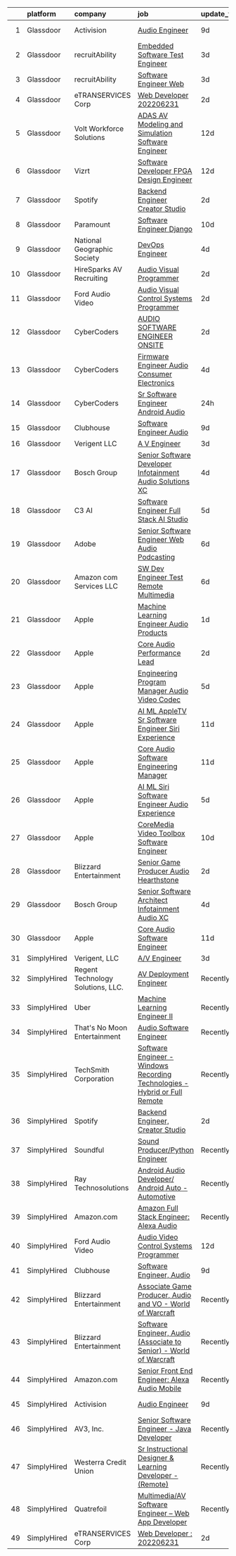

|    | platform    | company                           | job                                                                                                                                                                                                                                                                                                                                                                                                                                                                                                                                                                                                                                                                                                                                                                                                                                                                                                                                                                                                                                                                                                                                                                                                                                                                                                                                                                                                                                                                                                                                                 | update_time   | location           |
|---:|:------------|:----------------------------------|:----------------------------------------------------------------------------------------------------------------------------------------------------------------------------------------------------------------------------------------------------------------------------------------------------------------------------------------------------------------------------------------------------------------------------------------------------------------------------------------------------------------------------------------------------------------------------------------------------------------------------------------------------------------------------------------------------------------------------------------------------------------------------------------------------------------------------------------------------------------------------------------------------------------------------------------------------------------------------------------------------------------------------------------------------------------------------------------------------------------------------------------------------------------------------------------------------------------------------------------------------------------------------------------------------------------------------------------------------------------------------------------------------------------------------------------------------------------------------------------------------------------------------------------------------|:--------------|:-------------------|
|  1 | Glassdoor   | Activision                        | [Audio Engineer](https://www.glassdoor.com/partner/jobListing.htm?pos=130&ao=1136043&s=58&guid=00000181a3f3013590006df61d544f91&src=GD_JOB_AD&t=SR&vt=w&cs=1_01f489cb&cb=1656313021125&jobListingId=1007947570877&jrtk=3-0-1g6hv60c6k630801-1g6hv60ckkbl9800-cc181edf414e04b8-)                                                                                                                                                                                                                                                                                                                                                                                                                                                                                                                                                                                                                                                                                                                                                                                                                                                                                                                                                                                                                                                                                                                                                                                                                                                                     | 9d            | Los Angeles, CA    |
|  2 | Glassdoor   | recruitAbility                    | [Embedded Software Test Engineer](https://www.glassdoor.com/partner/jobListing.htm?pos=113&ao=1110586&s=58&guid=00000181a3f3013590006df61d544f91&src=GD_JOB_AD&t=SR&vt=w&ea=1&cs=1_d692d778&cb=1656313021120&jobListingId=1007959732962&cpc=9DC6E4D8324653EE&jrtk=3-0-1g6hv60c6k630801-1g6hv60ckkbl9800-d4aa767e1fa3ca0b--6NYlbfkN0CGG9KWCDlpnNsyBDyIiP_Q0811kl3MMa1wmNp0I1WtkTaTZU1gJWaiKEGe9oYuZ3ATtkTShL22l_7LgtFNzRnE6OCTkn-3tyta8E2pmbA9YdWKloqqM-Ja4_l6r9nqPTmLppQmY0pynCp86cP32zhTdm1eQl3W08gujtpGeWPECk6FOTbp8qauxNxerdqACteEgkQIi1vuhETkJCMKD6S45kLKG8TfLCBArdVQ-Fe7CnYA6wsQTMfF0SID_hiUtsHBadnGVG6LE3ad8tecVLtD735MDtCNxXBvX3kkaZJU2-1s7ZkblK6dI_NHKHyywXU8tFdihjhmpy_IzyL96icTgS_hbd9HhcjNdZKPMR98Fgo_y2b1sbMFVXwS9gQy8F57oNImgPiP1In4rxcP-Q8e5T-HPxFlHbYLjNGVzfpO3talV3oZCCHr2XNHSgeHtp5NhaQUaxU-zGl3fCvBI_Vr74DsMkci6cV0iMhLmIeM9M0MXZ27BHLgQdOJaR1QkhMrlDppaTMn0g%3D%3D)                                                                                                                                                                                                                                                                                                                                                                                                                                                                                                                                                                                                                                                              | 3d            | Anaheim, CA        |
|  3 | Glassdoor   | recruitAbility                    | [Software Engineer  Web](https://www.glassdoor.com/partner/jobListing.htm?pos=114&ao=1110586&s=58&guid=00000181a3f3013590006df61d544f91&src=GD_JOB_AD&t=SR&vt=w&ea=1&cs=1_ab55e045&cb=1656313021120&jobListingId=1007959732917&cpc=6FC5BA77C9A4CD78&jrtk=3-0-1g6hv60c6k630801-1g6hv60ckkbl9800-392a46c85184935c--6NYlbfkN0CGG9KWCDlpnNsyBDyIiP_Q0811kl3MMa1wmNp0I1WtkTaTZU1gJWaiKEGe9oYuZ3ATtkTShL22l6nasGmhQBbBolz9gPcbIuwkmbzh0SOyeGCNZQCNlvxYYBVvjlSNliSwmAcjGfBvNcZMvAc4xVU7vrM4RRWaYJoltydqRnq1uyIrDcbFXAPtRBEKG8RcHZpuW4A4cwI9ND9KPkUhcHoe7SHVrWc1SULBYh0I5CjucwUZiePJ3cmXY_Y1YmJ-MB5ErXZbMZV4MXVcDPlYFq8Lrp0T4NuC_yUMp5Erk7qXUSzoUNy-0WbnVKGinekybNjv8zmPwbApwC-PNHB5ntC-U3RN_LOOyy1L9VZNj6a-R6q5Lg3VxjM6wt3mdnTcSfAMGGTgJxu6S2ilrF4MDnQA83AIw3G5fngrGg2AFX8QZEX2RMST8BurXX0BZGUqt2YthKSwFwGI3PnNt8rov1aJl68efBAL54cTaz2puw2mfK4ewVmk1w3zQh_dHHWZ_iP5fBazzoAWdw%3D%3D)                                                                                                                                                                                                                                                                                                                                                                                                                                                                                                                                                                                                                                                                       | 3d            | Anaheim, CA        |
|  4 | Glassdoor   | eTRANSERVICES Corp                | [Web Developer   202206231](https://www.glassdoor.com/partner/jobListing.htm?pos=122&ao=1136043&s=58&guid=00000181a3f3013590006df61d544f91&src=GD_JOB_AD&t=SR&vt=w&ea=1&cs=1_d7fcfe75&cb=1656313021121&jobListingId=1007962470927&jrtk=3-0-1g6hv60c6k630801-1g6hv60ckkbl9800-1333507737873d6d-)                                                                                                                                                                                                                                                                                                                                                                                                                                                                                                                                                                                                                                                                                                                                                                                                                                                                                                                                                                                                                                                                                                                                                                                                                                                     | 2d            | Fredericksburg, VA |
|  5 | Glassdoor   | Volt Workforce Solutions          | [ADAS AV Modeling and Simulation Software Engineer](https://www.glassdoor.com/partner/jobListing.htm?pos=115&ao=1110586&s=58&guid=00000181a3f3013590006df61d544f91&src=GD_JOB_AD&t=SR&vt=w&ea=1&cs=1_97d9fbe2&cb=1656313021120&jobListingId=1007940503666&cpc=FB7E4A1762AE5BEC&jrtk=3-0-1g6hv60c6k630801-1g6hv60ckkbl9800-4aed30aaca86ea11--6NYlbfkN0Dw5YS5k2p9urruc14icYN1MKKvJIN3Kd2XbyQRMSdz9Vq1-T5-D1XBb80TQ7sp5zYa0rUTbS2gHbSTeMn5VefaYgVj1QWOfv5kBCqmMVm-uQmGCRAkcTAY1DPomdv-7wMKsEtDZIZSlupXV8oFQ6uCJfjIQF00RaQ1i4oIpPyWfIERKH4BQ-LgbCclnT5HmHBS62ar8UUjeZifqE5K0p1ghfoHW5_RDU-1He_n-zNNyUXQlE3u-onCrD0Q7hsVUNr5aqsdJ_b9kSgRPGD_skZW0b3kApUGVFNt58jfqWavR2TIIXN2XItJhuTAmACllgF1iarPZ0z4pbGhFMqXJKktPaCuim9p-fc6nLT9KW6zmSlgTgxrGmcy2Hac7eKbmCSWepQAk4XjcvCBRh2zR1x28hdWezSxXKWfKu2cDCEIqaFgOUim2Dl-wEkJP2OHKQLsfy4TTTBSLSy-799vq2clY-4Ael-ODhXaLOg6Z-IRrlog7aZDUKFpcTJreM5bzDfOdfCqpV-McHtyEZS1RHxbHmiWMdrk-WJrn-NKzu2_h9vBi4Knz7HcFRjXABDa87A%3D)                                                                                                                                                                                                                                                                                                                                                                                                                                                                                                                                                                                          | 12d           | Redmond, WA        |
|  6 | Glassdoor   | Vizrt                             | [Software Developer FPGA Design Engineer](https://www.glassdoor.com/partner/jobListing.htm?pos=127&ao=1136043&s=58&guid=00000181a3f3013590006df61d544f91&src=GD_JOB_AD&t=SR&vt=w&ea=1&cs=1_431dc265&cb=1656313021121&jobListingId=1007940151199&jrtk=3-0-1g6hv60c6k630801-1g6hv60ckkbl9800-d044dc8a1b9f5834-)                                                                                                                                                                                                                                                                                                                                                                                                                                                                                                                                                                                                                                                                                                                                                                                                                                                                                                                                                                                                                                                                                                                                                                                                                                       | 12d           | San Antonio, TX    |
|  7 | Glassdoor   | Spotify                           | [Backend Engineer  Creator Studio](https://www.glassdoor.com/partner/jobListing.htm?pos=119&ao=1136043&s=58&guid=00000181a3f3013590006df61d544f91&src=GD_JOB_AD&t=SR&vt=w&cs=1_7d44e5cd&cb=1656313021120&jobListingId=1007961758773&jrtk=3-0-1g6hv60c6k630801-1g6hv60ckkbl9800-5563caf55f515b10-)                                                                                                                                                                                                                                                                                                                                                                                                                                                                                                                                                                                                                                                                                                                                                                                                                                                                                                                                                                                                                                                                                                                                                                                                                                                   | 2d            | New York, NY       |
|  8 | Glassdoor   | Paramount                         | [Software Engineer   Django](https://www.glassdoor.com/partner/jobListing.htm?pos=126&ao=1136043&s=58&guid=00000181a3f3013590006df61d544f91&src=GD_JOB_AD&t=SR&vt=w&cs=1_8ab906d3&cb=1656313021121&jobListingId=1007945459406&jrtk=3-0-1g6hv60c6k630801-1g6hv60ckkbl9800-35656c58a34a6d4c-)                                                                                                                                                                                                                                                                                                                                                                                                                                                                                                                                                                                                                                                                                                                                                                                                                                                                                                                                                                                                                                                                                                                                                                                                                                                         | 10d           | New York, NY       |
|  9 | Glassdoor   | National Geographic Society       | [DevOps Engineer](https://www.glassdoor.com/partner/jobListing.htm?pos=118&ao=1136043&s=58&guid=00000181a3f3013590006df61d544f91&src=GD_JOB_AD&t=SR&vt=w&cs=1_4c7b7f51&cb=1656313021120&jobListingId=1007957299914&jrtk=3-0-1g6hv60c6k630801-1g6hv60ckkbl9800-01442dfdf19e8060-)                                                                                                                                                                                                                                                                                                                                                                                                                                                                                                                                                                                                                                                                                                                                                                                                                                                                                                                                                                                                                                                                                                                                                                                                                                                                    | 4d            | Washington, DC     |
| 10 | Glassdoor   | HireSparks AV Recruiting          | [Audio Visual Programmer](https://www.glassdoor.com/partner/jobListing.htm?pos=108&ao=1110586&s=58&guid=00000181a3f3013590006df61d544f91&src=GD_JOB_AD&t=SR&vt=w&ea=1&cs=1_f2175daf&cb=1656313021119&jobListingId=1007962152211&cpc=C19BE7EA145E205E&jrtk=3-0-1g6hv60c6k630801-1g6hv60ckkbl9800-30d8063e3354d002--6NYlbfkN0CgISsLKYw0qJRFWluNVVgIYeD3xM8qesrjCvAKwjwwKRSQqxAUlElEhVVO1a0J4UkQxuKBuZqvV_u3_SluAO4p8IUus2WhgIZndGn8qQe3dORMnxHXS2SNOdrWatsl1s-WK7elDllfyWsddzaaX4hceKOAmMqhEe6FXSBvAtsWP1x7VpqR8zkOcCsgKwZgXVU93lA6qO4rIQ7lXjIb15PvCyRf2d2NfftmOf54saJhXr7heXGw_NWvv3-R9fWALuRUiAY38L8PEUBODtDIPeADTngFnrEjUIDOP7gvO0LlX6lfykqxYxt4IhuQ72IDWQ2R5LVfVvyGt6zzxH9hVeWj5QR6baHTGonVPBlziEyj8vwYmdV4AUprUPvFjFlQ3k8lrkV8e35D_6pP_wDNfo5LuAABRa-RcoGULP8CplcsmP8DSVyllECnYLRjOCylgTPRdcT6mX2YyJcUlweRxdRrS_LMR9iurr4YGZnt2-GRQPbr6eImOzJZMkmWW85pWbfbYFkRaj-q4HW9xXLEKpfI)                                                                                                                                                                                                                                                                                                                                                                                                                                                                                                                                                                                                                                                                  | 2d            | Lebanon, NJ        |
| 11 | Glassdoor   | Ford Audio Video                  | [Audio Visual Control Systems Programmer](https://www.glassdoor.com/partner/jobListing.htm?pos=110&ao=1110586&s=58&guid=00000181a3f3013590006df61d544f91&src=GD_JOB_AD&t=SR&vt=w&ea=1&cs=1_1d19fc85&cb=1656313021120&jobListingId=1007961803289&cpc=75B6770C194DCF89&jrtk=3-0-1g6hv60c6k630801-1g6hv60ckkbl9800-72ef14a09685352d--6NYlbfkN0D5Qh5ztHRJazBopTDU4c15ovZ4yuEHLDrRszDAd4mXZfEM9UhCL-UOGfuzT-KuljI0JZ3kItNcvrUoVNsKly-z6p9dvXZaAyityUu04SUjNb5IrxsbQJ6anlEXxgH8wqAo4ZjsM7EOJS445K_ePUJS5V6BIx9f85TiSZ-V4guG-521NMxSGn5Fa1nvo6AGvB0K6pc-rMAJlfYyetcex1iEJ3nr692LHodlJP1Gpt0_DV1PSYDovnBqI6ZN7LXZNnL4Mbq0tNflETAjVlNrEfSbAVjRyKFXU3VOQDPd8jKxfwxcKjYX-mJUAwcWjZBTK5vsIe2HyNLgh5ZXJOAP4OzpDpQ9R-nKNVak8cPXa_HEta5m0yal4DiGsgDpcgCPHv9U7RsWpvfAHMTnyPIG5R2eGi4vHHmw4h2_npOKjcYNyByLf0lLySOmF_lXVWPM_-jk6vHXyJqUIkFhWtFroWtw6Pkl2TjzOVGTnOKQSRSFvihBNstakV9VnDBg4zOnxy1Eqna8FcaVPw%3D%3D)                                                                                                                                                                                                                                                                                                                                                                                                                                                                                                                                                                                                                                                      | 2d            | Dallas, TX         |
| 12 | Glassdoor   | CyberCoders                       | [AUDIO SOFTWARE ENGINEER   ONSITE](https://www.glassdoor.com/partner/jobListing.htm?pos=112&ao=1110586&s=58&guid=00000181a3f3013590006df61d544f91&src=GD_JOB_AD&t=SR&vt=w&ea=1&cs=1_07c3b446&cb=1656313021120&jobListingId=1007961975224&cpc=451933188B21919D&jrtk=3-0-1g6hv60c6k630801-1g6hv60ckkbl9800-b6235e2feb0b0fb5--6NYlbfkN0CpFJQzrgRR8WqXWK1qKKEqALWJw739KlKqr2H-MSI4eoBlI4EFrmor2FYZMP3muM0l2pCdR1lEkYQad70RamWRliXAwblxhpTvQzv0PCj3Pv52ZE0UmBc2zYc2lLn8YXoU1n662mAsLNK_eO1mv5bLozNhwunmvf7eKA6gi_po0JZoiACYKyF3D8-DywpE3MhSplxVzDTSFVOLqvKbQR6O5RiMC4bQNRmQt1PKI3cU3t3w687RmTVQ5lKULOawqYDw9aG33DfQcE6_mcJ4CWpHX2eRacGB7_Yj6dw7xDW5aNchynIp-I2C_p4Es99nHF0vIG5Mw2_FWwK5-LZIrXbPPgPoVDbaIawonf_yd9P5dvf6TGUpti0coD6SPLWZC32YN4DHC22nji4yMkjWbcu9QQxABUf0TwGofigCNAvRVD6DxpaIWrgDOsZtsgy7Dhg4fyntjMqj6uAFTRtWUtuVzVYT4ibVJ0AIIajQKkAppY7HmIc5FOyBXWLVD9ePkmnpbh-QpWAUhbHkcU3nHN6Gbj6yJRSpHJYFVUCWDPQHh-xlHh6VK65JliANJIrBlj1j6k0jywrFIxF3NVqtjXGeWMhnz4zc3o1X5UvzoNsF20kmSnvtAN-JbirEivncw8nkOI_TsvhhfVm6wAZjKbZSGhsZj8vDMXhAAFLcBfA6Zb7E16aXbEkFoB8sUTa_s2EPVxNNxqgX4OIGAarwJ-QKEzOwSIhxPTbzeYdBs-MGJUVJ3f4VeZefaVmY7wdaSpQ79MU6fvBrTOLvo0c0lG9kPxGxRTK2e2YOKSLahY3aIVKcjfRMBMB8kEKXersP4lfJEhRt3ib1_YzXouQyqPh4-sQp_-duKXB3Rrh1tLj9lsBtf9eEhHmV0bO-QGxnwnN8YSEj_R2_giAlP-SFVO2ZlZK6tlQ4-yNXFerR0vfN5zE8lDoABzEEDdF5L3lZ4PRlepviI08yCpLP8sy39x_O-s3lXONTAf0%3D)                                                                                                                                                                           | 2d            | San Jose, CA       |
| 13 | Glassdoor   | CyberCoders                       | [Firmware Engineer  Audio   Consumer Electronics ](https://www.glassdoor.com/partner/jobListing.htm?pos=117&ao=1110586&s=58&guid=00000181a3f3013590006df61d544f91&src=GD_JOB_AD&t=SR&vt=w&ea=1&cs=1_820b11f7&cb=1656313021120&jobListingId=1007957268896&cpc=451933188B21919D&jrtk=3-0-1g6hv60c6k630801-1g6hv60ckkbl9800-4e25dcea63a392ad--6NYlbfkN0CpFJQzrgRR8WqXWK1qKKEqALWJw739KlKqr2H-MSI4eoBlI4EFrmor2FYZMP3muM1JQSspqDQOLTzn1pqPXx2reTRb8rM0wBG_W00oscaolbwHTqyq3IBrD0WyFpnF_vCpJZcUelG_hcCJx46p8fpbdsu7P4LpNUbMBsjNHasFzpY3MObriCOOl8hDcMHhbVar3p0W0p43bHcNgfGrVy01w30oXH_uOv1GzEwGQ48VjgsaAqVkE00bao6LZRAvM-snwQ6Lo1PLTnPhseAwcPVGH4pGMw8dzenEmi-m9qntwFfyN-2jzXHdwbP2adetSP1mB7fGZzCN7COWd9RDTCNFFqh0Kc4y5Z2jGuiRPKNB0gWW8_37Rw9Ty53yeUJvIkAKi6DH-pFgIo_JtdAntsySprfBI2NL0qvpn1tm89IruUkSsuTeG7fGDzC5kiEOTO8yhgRvmdZlvp9aGrse16MRzRd_9wI4s6rSbhDqveHeQuN2je-n2eIh09Qi6KXBYdir0-FL8fQMYsY8_VJedqYjN1SMcLtTd_melbHa65YvGDDphQ44pSkIHMD82izaxH05I--oEoYuD2u8bAVWZSUuN1ouj5dGYq788H4tTlAdJNZMqDbmrgeEXk4CvVKFuXpaVAZW1B9izejMNIPbrjm0vBtsUjBBQZgahOmn8z2eSskS1jRNkFXbtBXFQtJ74AEbGjmJMz0qoH2IrK1gx4Xzy4NEwDZI7cCqjuZCfyFRxmC-oB34HavrIeI7JdYGXDnRlAEialLLGs_ulZQT52WQ_HSjGQYFFjyWp-v27AU5tjhXZmBP-YUovrf8IIHZUgJL3dBotqWgV_YNAy2EjngkdKQ38jumcfXDaZKldzD0vUOE_zxoHHawiTHTnix-Rx8k24zPQxWXMw7pQeqVO_zQPg9E3bsXuF35N3mkQAY59UdnwTlpmehLgrIrc9ZnwdpFV4LAw0V4jjhriHvgnKcWp9FNuqVYBil61nHzUdk1FEJn4DtT7a6djGNiZSMmpsg%3D)                                                                                                                           | 4d            | Los Angeles, CA    |
| 14 | Glassdoor   | CyberCoders                       | [Sr  Software Engineer   Android Audio](https://www.glassdoor.com/partner/jobListing.htm?pos=116&ao=1110586&s=58&guid=00000181a3f3013590006df61d544f91&src=GD_JOB_AD&t=SR&vt=w&ea=1&cs=1_b650123c&cb=1656313021120&jobListingId=1007963884682&cpc=451933188B21919D&jrtk=3-0-1g6hv60c6k630801-1g6hv60ckkbl9800-ea015c8f8a4b51e4--6NYlbfkN0CpFJQzrgRR8WqXWK1qKKEqALWJw739KlKqr2H-MSI4eoBlI4EFrmor2FYZMP3muM0-lEZjpnVt1AFkJ50x60gmlryvrL8ME_3O8Y-C4EwNulrF1XoRUnI6ALU_lptaNLs_Gyj7dUSlKr7me3KY9JxPX4w39O_q3B2VCWcnABCgY9JBFW7i9VqMMpWKaxx7Ipk7lnKxuGqxr6GBslWxvyzVwqLS1nYgFjs3FQo-IP_TE_JLhIn-pJFL9BVSKdK4SRlT1WCjoqjExMnds_k7uTbwRIjNrpj-sv-5-OPLiymJA4NHU30EWGFs6cuqTJ5bZ3ksCH3OZPTYeihnsPZDaYRgeN70eN0ArHz8SRnyTDMWoujkRww64pyiQD8dmBb-Sa2wiL2UIk7oD1NrS1HLLsFGx1n7zOwuSARy72GXxfJpDa4KKxQrFrqVUp43JbPtS7VUUHh7wts8RUqEQAwFa-3brDQgis889MS0nejLKj1LvY9miPWOf--MNkmOpbK5ucOwwQOtPif7FTCrvMFcBSefyWcsVDz0lVx3JXBs3srme06UdgzKHq5djvokC2JiL6Z69HfDNZPZTn12_FBaWhSniLALSrGj4bmoxYZS9G_N9iihV84i92pcVIJl9Hzw7XqqbfjYUtv0ickTdAKCRdGLFUkU47J98Ae8drsp4QAr4HSBcPpaixHbyQ6gxYlGxSopIllFkdUF0PGBy3-0vQw5JikmBgYp3Z50oEyd_juEpdeoAroZylUMs5yeBVHcTRz5UACFk6-_oR7sYdgPLUlaRYFwseJ-R3XVx3TjZEmS-rDMEVIIK7XfjejLdeD1UaHSeKXC-9LMEcQ67npGuOrV6LL5ljDgGzvNxn66FoZJuYuOtiW1jneSOs6OFO56NhpRfsqBpcwvxVduXpwiBWPaHqopi8n3nSmuinIDW3YZpHyEsQ2y1186NdCdQD0Y9jwcLQBtrUo9gHo7spzk20U17F6zogXSoNbuxYUc4YDJ-Q%3D%3D)                                                                                                                                                        | 24h           | Encinitas, CA      |
| 15 | Glassdoor   | Clubhouse                         | [Software Engineer  Audio](https://www.glassdoor.com/partner/jobListing.htm?pos=120&ao=1136043&s=58&guid=00000181a3f3013590006df61d544f91&src=GD_JOB_AD&t=SR&vt=w&cs=1_008a4e3a&cb=1656313021120&jobListingId=1007948431970&jrtk=3-0-1g6hv60c6k630801-1g6hv60ckkbl9800-6d5538c8d3713167-)                                                                                                                                                                                                                                                                                                                                                                                                                                                                                                                                                                                                                                                                                                                                                                                                                                                                                                                                                                                                                                                                                                                                                                                                                                                           | 9d            | Remote             |
| 16 | Glassdoor   | Verigent  LLC                     | [A V Engineer](https://www.glassdoor.com/partner/jobListing.htm?pos=101&ao=1110586&s=58&guid=00000181a3f3013590006df61d544f91&src=GD_JOB_AD&t=SR&vt=w&ea=1&cs=1_1673008a&cb=1656313021118&jobListingId=1007959068926&cpc=93AA082196C185B9&jrtk=3-0-1g6hv60c6k630801-1g6hv60ckkbl9800-cefdd0b814ec614d--6NYlbfkN0AHZxIc0N1kMT8kNUg1DFhCllKZB1i6XRpHyefWo7Z_odW5ISfXKh-8_8EEWFjeM67Td62q0t4R2fcRlhVeVoTQqniyTGbVHUkcF8iISm6ucQz6qy5PtrJaGrT0NnMVIE4rdunGIgoL0djXb7olruQWL1-l8g3rdjZZ61lRFZjOU96yUwbECkQ-OUsgOo9pt_0Ks0ANfCchymyMgAOmBNsdEoalL5_K785YvJ_4ihrK-7qJ-YjzDKOKkdMn1iWOTVP2TLXC5IlHMw4Tnvv3sSl1mw_cq5AqCeRHrGYDqskmLVY8Tvw5TwAxDLc6S6ydguXcwyhRXrhMmGMLpjqxWj2i6gUvmPUNuPMSKaQBpGBXAcyp3EK1c_RNZCkLTuW0S1BidrvBMyQnRnSCKJMywEl3R8CJ37NExKJwznCkxQFeeJkRQy0c6jR9k-ieI3-JNTZI1yPq-MWCaPvROR0kzHfU-mWlSl6aILR538ZJ8XMLD0cuPqKZb9QSnRpcvG3AA99jt5teMU52LWEfLFrzxa7OOjC-Yu4yzeA%3D)                                                                                                                                                                                                                                                                                                                                                                                                                                                                                                                                                                                                                                                               | 3d            | Charlotte, NC      |
| 17 | Glassdoor   | Bosch Group                       | [Senior Software Developer   Infotainment Audio Solutions   XC](https://www.glassdoor.com/partner/jobListing.htm?pos=105&ao=1110586&s=58&guid=00000181a3f3013590006df61d544f91&src=GD_JOB_AD&t=SR&vt=w&cs=1_7926cd30&cb=1656313021118&jobListingId=1007957424145&cpc=723ADC3DFE402989&jrtk=3-0-1g6hv60c6k630801-1g6hv60ckkbl9800-3e359e8a7b640dde--6NYlbfkN0C6GWNaujYxALY5cE2_tEHrxFJ_nxpjx3wh1ke1yD6QSF_gWAnu0BYVTdBq5zeqwu-GkWZbW-y7449g3vPIEnvJ963c2bwh1m0wFhQMiPPf_K3ZQEd4orSbtmDqmwRasg_dKiDgJshRRxWLPfIcnWv9TdwZ2YJqCK64xFoIrNLgfWkZLG5LYRL2gRIaAExetyEf7-uFZJDOY-WskUjLFywD3YHPLT7RmzHDICw1z-dvkKmO2luvs2YmEnyd7nFyTGy8jwzTHSOt2qIafZULHgSLmzo-lZK1sb6SHwMPMg38NSbV0RcS9NrNDXCU71doVF004Wx6I5Vfe2G5_zJGH0Dpd1Umah3kcqrcwek5ibTZAPRZPfzLzUxxBz8MeTY-utqPfOoKM_NzQWwelBybzwPmTozHHwGIgf2Ngcb_gI3t1Q9ORV0JZnmnCu5s_sPuN748ZQW0YD6SwajoiItB5XPrrLFepKAWrAHR7d6ZmNhLx3ajTLpoXo5hNGodMsWTxi8_2L9xylLYHmHc-0phcc0KPBHJvfFzcLqaX-g0CqQ_KcUmo5dLTpzOajh0EipPqVSl3CREbpJYdEpUpbcVcInjbnqHHdfmGvUriN4llYWMYuLBhrRAAPp9kk_g5JuyL5K_F9UN-vRCFMC6OdxK8g2TsVEzTuo6Vk4idx6emOoKrdl7OK9tjyJbESmdmtwQGu5W69yIeKpwxKsuUyBW1PD_MJ8HIOcK5XedNRuvSEs3oT4KcxsS3BBmonfDd9M1-vva4NeVbXqNXNN_5gWID8IfxvIcZqVdqFVj_0yxR_Tx11H7mDaI9lTN1zy3nxU-hTk5_6Lo0PiynO11C92rcR9aojbClFppCaQpmVhQ1waJz-Oo9OMPZRgP7OGf9KLMdvs3CFZ4IkrBB0Wk-7qfigbQFK91QOnh8QGTVcfoEMV_E51cN50uD46oQGje3HfXlNhRsiRpLqQ5jVvu16br-QDP_5rhZUdFebH8WO7XcmSQdbjwWZHrZqq-fYsV9WcJGkQULuhf5KZUcdzmU0V-bDdplnFG7mtgDlIQIuggYzGHEsE_wO9h9A1X60_bJyIqS162LrMfd3alIvCVf9tmrWgY3SOWxA4e1mdG9a5wto_E25ar90ram4wH) | 4d            | Plymouth, MI       |
| 18 | Glassdoor   | C3 AI                             | [Software Engineer  Full Stack   AI Studio](https://www.glassdoor.com/partner/jobListing.htm?pos=102&ao=1110586&s=58&guid=00000181a3f3013590006df61d544f91&src=GD_JOB_AD&t=SR&vt=w&cs=1_2c8dfa19&cb=1656313021118&jobListingId=1007955521196&cpc=8CDBB1EC89CF7160&jrtk=3-0-1g6hv60c6k630801-1g6hv60ckkbl9800-8a96c50a49112854--6NYlbfkN0D4bo66PM1kCl6wRamJJ6msh9qR2jct2W0HPAxD2Z39HPVI8R92fM7vzalm-pQ8GBExpZt1b7x_CaGnJC1eJHHElY3_0rZtjkaWreWzEcucCyAKoItwTx0qOk4CRfNPmUwKX9_KrYPTeugbMyURB8cqgV62Xjxj1I7shyLNe47xDgoMvdvjZUv5oLXE2xME82L8XS_ecYCOd8CMzh69fhfQzDrDFl6RG9A1RCTEYiXV60G5jV7XmgXJyZFTMPHor19Gi_fDUaV5W8LwdR_touF59FtyzeV_PCWF9xo_nLqsLBM6CDnOrbGGgsyS-rj5J2bczoKq9LflJNn8eSF0B0uOIEzY9o9oso7ioi7mlQp-UoP6TlDRaP0Wdf47MS-q4lw6NwCXJ14vQsm5txV18SdBrI4dctC-ecfcjryd1GN8s7l3vWqutbBfOIxPtDoV93-LQufQSzF9GA%3D%3D)                                                                                                                                                                                                                                                                                                                                                                                                                                                                                                                                                                                                                                                                                                                         | 5d            | Redwood City, CA   |
| 19 | Glassdoor   | Adobe                             | [Senior Software Engineer  Web   Audio   Podcasting ](https://www.glassdoor.com/partner/jobListing.htm?pos=124&ao=1136043&s=58&guid=00000181a3f3013590006df61d544f91&src=GD_JOB_AD&t=SR&vt=w&cs=1_311312d5&cb=1656313021121&jobListingId=1007951283146&jrtk=3-0-1g6hv60c6k630801-1g6hv60ckkbl9800-a4f231323184ed3b-)                                                                                                                                                                                                                                                                                                                                                                                                                                                                                                                                                                                                                                                                                                                                                                                                                                                                                                                                                                                                                                                                                                                                                                                                                                | 6d            | New York, NY       |
| 20 | Glassdoor   | Amazon com Services LLC           | [SW Dev Engineer Test  Remote   Multimedia](https://www.glassdoor.com/partner/jobListing.htm?pos=125&ao=1136043&s=58&guid=00000181a3f3013590006df61d544f91&src=GD_JOB_AD&t=SR&vt=w&cs=1_d9da595d&cb=1656313021121&jobListingId=1007952222683&jrtk=3-0-1g6hv60c6k630801-1g6hv60ckkbl9800-107a7c6cd60db4af-)                                                                                                                                                                                                                                                                                                                                                                                                                                                                                                                                                                                                                                                                                                                                                                                                                                                                                                                                                                                                                                                                                                                                                                                                                                          | 6d            | Remote             |
| 21 | Glassdoor   | Apple                             | [Machine Learning Engineer  Audio Products](https://www.glassdoor.com/partner/jobListing.htm?pos=103&ao=1110586&s=58&guid=00000181a3f3013590006df61d544f91&src=GD_JOB_AD&t=SR&vt=w&cs=1_914e68b3&cb=1656313021118&jobListingId=1007963574780&cpc=47CFDC01B3F81FAC&jrtk=3-0-1g6hv60c6k630801-1g6hv60ckkbl9800-c49561d505b56c66--6NYlbfkN0BvKrLyj5gPmtZO9T8euul8TCxuuKNOtzRJOomxnwSEodTz2Bc-sPZl8WPllYOnI2hdnddGV9WK-yG4EctdurmsYwC992_5eXYIZR5lJ9xYBk_c5lstKlbpnEOWoZXcRo7NjLf_0wBQDP3kvrgQQTOpgCWfN13f-FPi62jZtSX6_QcaMlNQvctaS7jub38qaONq_qw6gECmNvsXwq1nP5YxLjyOJjM0f62Muue7Uv3I-vgni8Y0aZoJ4TJIO9xf1iKBrg4Lcl7ogU_QkE-PXUxX-gFukGoFDItLJ24OP2lEYgpscr_0kfN5Q6tslaWtjj78WL07uOtSC51zNSOOpHNayyGmilBW9eqWliNj4Mrahl4i2tRbwevJ0iQqgbNrMSqIdDdV_kSaBJEo3a0kJxDsVGzmqWeCqjqte92NSQ9FRWm2Y5b9K_Jf56_A5JzKfsYZovHu98Qr-MC8jKaAxdMu9rCQoFPukSLO3aiyscIZSK-G9CKbKEmRRFmP8YfUj-jXwNafpKzxhHYEqgM_EmDfr2c9r_6g-ZRT4agz9o8JHpZMX-XUZVHxpvM7LDsyBmlMEngUN6BtYx4fFlVs14nHoVWW6jPpC1ad5WEh7J9M5MjKEkuXWveT1337m7pdTUEIGIMkwEjKYt3X-U7xMNsEWF6hkfx_-BTEhS0LsG47cTOB-471ybFSLU-xoxUK1KGeD8hjrB_JA285tvyuqDA74mkF3pCZn_cLS7qGFneyUL8fTQnGLLwdVHlhFqh6p6SqOWs4ScMVz6Jyy3AgKQQgRINtbgNXLYv7KkwAkUxLgD5G-Y_Mg0h-m5Z8hrxdYUWZVEmX9nEnnwt9_C31isAj3FyBxcaVBroNFFLNvHfx0TjI5kkrlP6bQWoLGBnZK98CC0ohidVQngBx9ctmM-xHzcskE7YqQn0o0O14UVP1nQFUCfkMnqc65yQrXaMqVijTIe7SC0dMunidFxpfbHG1HuC3nkjzPG2yT3Ab5UukUg%3D%3D)                                                                                                                                                         | 1d            | San Diego, CA      |
| 22 | Glassdoor   | Apple                             | [Core Audio Performance Lead](https://www.glassdoor.com/partner/jobListing.htm?pos=123&ao=1136043&s=58&guid=00000181a3f3013590006df61d544f91&src=GD_JOB_AD&t=SR&vt=w&cs=1_1f02103c&cb=1656313021121&jobListingId=1007962872507&jrtk=3-0-1g6hv60c6k630801-1g6hv60ckkbl9800-c8e574db3f4a1ee9-)                                                                                                                                                                                                                                                                                                                                                                                                                                                                                                                                                                                                                                                                                                                                                                                                                                                                                                                                                                                                                                                                                                                                                                                                                                                        | 2d            | Cupertino, CA      |
| 23 | Glassdoor   | Apple                             | [Engineering Program Manager   Audio  Video  Codec](https://www.glassdoor.com/partner/jobListing.htm?pos=111&ao=1110586&s=58&guid=00000181a3f3013590006df61d544f91&src=GD_JOB_AD&t=SR&vt=w&cs=1_e898ded0&cb=1656313021119&jobListingId=1007953436763&cpc=8795CF9063CD573D&jrtk=3-0-1g6hv60c6k630801-1g6hv60ckkbl9800-b17caf65b5d43fda--6NYlbfkN0BvKrLyj5gPmtZO9T8euul8TCxuuKNOtzRJOomxnwSEodTz2Bc-sPZlADHp0xxmf8XfAJfSxRxFuk9x7QFLVgPHrBCi65fHMzUsO8ccZtVB8e1_X2sksr60Kt16ybr2qGEP1DTkV51ixCktGAJgBjhqpBRrHKvR3v59HaHnr1mIzhzqmpAAvBTgSAzIW1F4G5faJ3b0aYsoPp3kvxrjes7l_qGJFLtHtD04BARiNvpWnDb_vGqbXyWrUeBbvL2xpEdWPSogOHt8QsrPUMNFEwe8AN5fYFHyOgyh0a5VL70tAnb1sfOMJ1TVJxR5sDp2-NzzUdXmT93BATCYatWxYzKq0Qmxu3HgBvwFVfw-j09ohDqVxdZnx4G3NFBsF7GKnkxqdDimKkpfnlpq75vqqcD4Mh0lnXqhZwoX5ITEe_2HpbUFaKSoH5hg6__oJSudZ0KtcJmQgxFwMJf14A_dm1WfTr4eOU_W3O7QSYMymt7VKXiYUIuVCN8yPUL3eBbZ56wKLA-X-7MbIjlWVmnZHP2arBdwjKQBx0VAPI0FLBP2KGl2TS44VgRhQ6eBAFXzMNUbpoI9tCpVzObXnlOnw8_RZaJnoTOUgNsGF2BRczDeRPEhnkXHHZFpQDq4OzG2hFTZGYYvSbCcyEFG6567uU4f0cCzR4fM3gVCeRefPuW3ROr9CzyOL09Y35ES9ZGjwRACDqy5CaO4FeXARJQ3O7btJpOi7x20x4zOHT8_0m1Axa1L3sCR_T3wta03mgCzvhNSYV7GBroEYBMrIZg0zt9n9mfCRk9sSDIgcQhhx0RW8IrNLpZ-mZjWx9-_K-jdzu1s_-HMt077V3gwShZGij856YNBM6GJHyvdhJAMfy7w494Ai2Bs51J6904f2a7szqJZJ1CDZmlHNTRkuL4yWgVxW0iMRkHQQ3Orzf31w5mxWj2OoVvOC5kPSY-c9FRzWIQwZ3sfpBL01ziDWZ7iZDvXza3J4Vrf3GX0-kmjd1R5ig%3D%3D)                                                                                                                                                 | 5d            | Austin, TX         |
| 24 | Glassdoor   | Apple                             | [AI ML   AppleTV Sr  Software Engineer  Siri Experience](https://www.glassdoor.com/partner/jobListing.htm?pos=129&ao=1136043&s=58&guid=00000181a3f3013590006df61d544f91&src=GD_JOB_AD&t=SR&vt=w&cs=1_068f0508&cb=1656313021125&jobListingId=1007941705165&jrtk=3-0-1g6hv60c6k630801-1g6hv60ckkbl9800-0af688ecefcfd101-)                                                                                                                                                                                                                                                                                                                                                                                                                                                                                                                                                                                                                                                                                                                                                                                                                                                                                                                                                                                                                                                                                                                                                                                                                             | 11d           | Cupertino, CA      |
| 25 | Glassdoor   | Apple                             | [Core Audio Software Engineering Manager](https://www.glassdoor.com/partner/jobListing.htm?pos=128&ao=1136043&s=58&guid=00000181a3f3013590006df61d544f91&src=GD_JOB_AD&t=SR&vt=w&cs=1_3a745717&cb=1656313021121&jobListingId=1007941705073&jrtk=3-0-1g6hv60c6k630801-1g6hv60ckkbl9800-5a14232e71b763aa-)                                                                                                                                                                                                                                                                                                                                                                                                                                                                                                                                                                                                                                                                                                                                                                                                                                                                                                                                                                                                                                                                                                                                                                                                                                            | 11d           | Cupertino, CA      |
| 26 | Glassdoor   | Apple                             | [AI ML   Siri Software Engineer  Audio Experience](https://www.glassdoor.com/partner/jobListing.htm?pos=106&ao=1110586&s=58&guid=00000181a3f3013590006df61d544f91&src=GD_JOB_AD&t=SR&vt=w&cs=1_6a352812&cb=1656313021118&jobListingId=1007955803610&cpc=AC285F3A3ECA6BB0&jrtk=3-0-1g6hv60c6k630801-1g6hv60ckkbl9800-7f8b805f602546e6--6NYlbfkN0BvKrLyj5gPmtZO9T8euul8TCxuuKNOtzRJOomxnwSEodTz2Bc-sPZl1dBMH13w-jOuDdk-f7H56QP6g2bk7OOCTBgEksMJ67_uUG10p_Ob0wBQK04jJ5ef5QVpBRbDcK4zEfyd2XYMJF3E77_Ctt9UCpFMTYW278ZSGzRN2mKPcUpFOFf7_c9zvOaEfnnKfKG0NeG_zOMd9CzQTAwFqYmD8t4lx8kKuI6wn9cOUwnMSW5qsMx71A2EKDY7x2jxfx5IjFUcO_LyVVjcUBRquvbireee9gS34WzwvyIJFON3-fjehDF3uL8brwQgNIeiJWwpsUptYXch7PLc8-xf8GlM8F2knX9bCSn32R4yiyNySdYy7jwicg3RgSbr_g-SVxWlrTCMXHzdmLFoLrR8HgylcHZY4Az3-sSCaBU3dw1EnJBCm6bhppt2IQ2BiIjR5_nBNOb-Zjg4i2ZZIog6nmA5KILkV4FAbudAr6OBefhnLDywXx08gOlwHYhEHYhRyVOlQJ5k4_0ZdRes-GY4xsAENS0C8kAy62RXV5D_UoOmrRHfiux8BToc-vKvxp2RDjizy5BuWKHedihsvqeW955FvSSyIAA0h-BB8Xy_k57S2xfp4bXG3_R9m1OJFGT8d5vBc6AU8Q6VT0fbc5GQagYas9peiQO0JA_4RKYy11NNcHQt6ERy_Bzf2AvICwcwcmSJOMR0nZ8T0OQE_htsFZgnbXkcRZjkT00-oIpArvpTLiH4g7IrZKm4U9GjFyqij3u9Wl44nxmbh6PhtwKqvNQ_BoWkYc3_VVJ_AwVzu_8JfYIRwAMalXDKLbTnrbeHphjuJPi745Kq7Qdit97eq8p1XRj-4bSbH6P65QY_aHDdE1AP3AifmuKz78DiTYZC8vLB2f_LQE9lhPUJopS1oOLaNUboWz0ZMnFQujTGpo22mifryLI4FCHmhZHPKZMz4xH5dK6dAGI5nbRUGqXHnemhaRgmXI0nMiFJC44Hqoz1yA%3D%3D)                                                                                                                                                  | 5d            | Seattle, WA        |
| 27 | Glassdoor   | Apple                             | [CoreMedia Video Toolbox Software Engineer](https://www.glassdoor.com/partner/jobListing.htm?pos=104&ao=1110586&s=58&guid=00000181a3f3013590006df61d544f91&src=GD_JOB_AD&t=SR&vt=w&cs=1_67538f64&cb=1656313021118&jobListingId=1007944576609&cpc=654405A9B1E0A9F5&jrtk=3-0-1g6hv60c6k630801-1g6hv60ckkbl9800-7889601fe0312571--6NYlbfkN0BvKrLyj5gPmtZO9T8euul8TCxuuKNOtzRJOomxnwSEodTz2Bc-sPZlC5mDe-NOaJhFetg1eOoXYNTG17vkpD0RGAc2-MfyMA48PJ8rUo0QS_W1kNnIBzgZPR0tgqimNYjEEbaHKYLGumBijvSWgLhtYj_OkvRvbkZrb1K-5n6Rpz-EHS10R8cAw18hZvuHBurCzCsY8RClDehwBCyD4MFEAkajVKREaTTwTRmeyB3ovghV5xdjfIW1sWTdZZZrFs_ezdDIwUbRTAA4BcTpgPDNHu7-Sn3RCJ4J239qLmxNa-zbqCQCJMoBflVpzFsA2MoCrI9CrK9t9No3h-LnYaY-R4HqVYiiYc8PDhfJU2_4AGV4gMI0Y8qfGkbKK7kt_mWKyFNAGF3RGxzxKyAzboVJ-Bo7gfM4Vbn-MywgHcrsZ3039EhPPnZt295Su-1hNBlZbG5wM3RxJvlXkMXJ_5-DJ60e1FLsuwYjLpF3yOYPyIUrnoLyZ9B8dfac7I5EZyQefSWn6H78zriltU4Dfd6ceB46VVkiHbEE7yTOdcDw6y6Wiyzh3abSo7_Xe7HwuLmg9emtNQT5JYKRPwR3wE-y6YFYfRLVfg-u9mdf6tERPq_jGd9JgK_f-A27Aw2BpZ5lSDV565nM7RBsFCEwBHRQcFcaIVVf2g8d8UADRILFpmAX_KUOCjCSn8mCwJZBJLPJwSu3Kq3RthsGIDUxGP2yuU6X-2bZeNwfYxVrd1japT3ObDkl9zXThTmRSgll9EVs63HU-5Ku9zbw7kec1djcen2siumNu1PtzzK3Y3dqdjVLA71VTI7rh5ZQfZO84m8sPNQRoQiV59xyNTx7D3HmK4jmUdjiombYeJIH74JCqyvfSmznrUamZQvoJQ8rT6enJhbHIv3ElMQUcApNIXzR6gJ5W1xM93QSbqi5PpcR5ANU5coFwJ9QtJGVJyeU-qyQmEdpv0Q70hAt2_60zaUrvIItregURTs%3D)                                                                                                                                                                       | 10d           | San Diego, CA      |
| 28 | Glassdoor   | Blizzard Entertainment            | [Senior Game Producer  Audio   Hearthstone](https://www.glassdoor.com/partner/jobListing.htm?pos=121&ao=1136043&s=58&guid=00000181a3f3013590006df61d544f91&src=GD_JOB_AD&t=SR&vt=w&cs=1_20fc4c5c&cb=1656313021120&jobListingId=1007962685706&jrtk=3-0-1g6hv60c6k630801-1g6hv60ckkbl9800-f0f0803741ef5ac1-)                                                                                                                                                                                                                                                                                                                                                                                                                                                                                                                                                                                                                                                                                                                                                                                                                                                                                                                                                                                                                                                                                                                                                                                                                                          | 2d            | Irvine, CA         |
| 29 | Glassdoor   | Bosch Group                       | [Senior Software Architect   Infotainment Audio   XC](https://www.glassdoor.com/partner/jobListing.htm?pos=107&ao=1110586&s=58&guid=00000181a3f3013590006df61d544f91&src=GD_JOB_AD&t=SR&vt=w&cs=1_f0a00ef0&cb=1656313021119&jobListingId=1007957424152&cpc=18C9CE28155C17C5&jrtk=3-0-1g6hv60c6k630801-1g6hv60ckkbl9800-0b68e1a7df5e7c94--6NYlbfkN0C6GWNaujYxALY5cE2_tEHrxFJ_nxpjx3wh1ke1yD6QSF_gWAnu0BYVTdBq5zeqwu-GkWZbW-y74xdAex0ON_AyBmFgpbwJhnpp3ZfuWLf4pT1CGDb4umn1GDx8JvDr6pyqQJ8rki5-mRHEqKO6ocBSPTILDk9Pe0G2xfvDDQP9e664x4DM0VHO6qU2fH2G75hfds1670IdH4JeUe9ANdJfKrqRXeuye3LcqW_WbfujjidC174MIo3_JsAcTH2dp8PZCbF5kg2EWzmS_ZU3i_EMMb3ofBqM4HltN3u5r-7bUyG6z0adbk3TO5t-9cvdZ_ZLdbAGYV0P1a-r5jGJKi3VGqk1IJH7JUlCIVLO2rVlvHJRleIgWzGh764flxPvTX76XGbVpTMoV-TP6_ef3y2rqJJFGAiLR6KcbtGl676NinJGfV6BubiLZ6x76CgDQHw23w6u6a3BEPIss8yJjlV8FipDq93n0RIbXaOyaR9qQmg9XnR2wwafrwpKfZJ5mUM4_g4sbcBFv9aAo12jKTpvBe1bTQ-OIwJu_7cBbak2yw_eV4mz44WEJlIXjBWwFPjKdHLDwfS6sC6zUMxA0TkAGW6is33weiVVyKjVYknHelGHeh6IZQd1q8_cp21UpoI1C7GOfqNPn6ULC7lJdq-WTWFt4f5t_nXiLqZVbAClBnJlquV1ipwKNOUni_ldo6fJF_mahzlJ-yhEDxNipH56q1x7MlJAyHqpRzSMZu2rdU09xBx52i7KAGSbenxbWw_vp9bDBrPppPlLeJBw5lDfRDQnIo2-OSgC4tNZaST8q4YLpQzCQpeghZplKJsRg05Oq6c9XXOc9D-5W750jW7ndptkbpktObjMiOB8_8VfEZphNbmxu9Ovrxow0LDL-eVMVoevG6S-EY0mP1tzz1Wcer3YqoHmOtKE5-C_LsOP87E2vxJbAkh7Mdk1bfbDOMzHtAKrMrhr1jA453fDbpBBA22hdJ3HooIYz8AyUqCWSUKviaQa9H4XJFXakGAgVayII6qfl61bOaKY1L6KZrZxvUjpPcL4f05BZsfDFEj4_H09x7kIa7oPJEB0YT3NcpDTlAIY3jW-kgt85KmcL-BSToXHy1wG3GUl2fSGyFwXhQ%3D%3D)               | 4d            | Plymouth, MI       |
| 30 | Glassdoor   | Apple                             | [Core Audio Software Engineer](https://www.glassdoor.com/partner/jobListing.htm?pos=109&ao=1110586&s=58&guid=00000181a3f3013590006df61d544f91&src=GD_JOB_AD&t=SR&vt=w&cs=1_6e9eca6f&cb=1656313021119&jobListingId=1007943800860&cpc=AC285F3A3ECA6BB0&jrtk=3-0-1g6hv60c6k630801-1g6hv60ckkbl9800-4335b94b1b1435c1--6NYlbfkN0BvKrLyj5gPmtZO9T8euul8TCxuuKNOtzRJOomxnwSEodTz2Bc-sPZl29JElYHfcoQMg1iO6W3xEPAeiaN3Z9lRyRlT8Ju0gyans908BVPJ8isodJ-SuMY0mrK9UmoghoWxaVDhWCTlkiZsBlHga9KAZ_WT2_zlazxa5DEwg8UElWzI8gnt37zP6tGh-aZTxJQ7uJPaU8QVMCeD7XviZbG_0vqQOdukNz7Y4Sa8ALrGMILUZSH84S4J-hspI8cNcJP2qix46GsLJ2B-MnQO91tAWsHjoDLCV_z57t4vi38EbpnD7w44ZK6ncQ3LlYrR10n6lTqh1UzJIQQZpr3OVh8ZgMpGk0cNovijRUVVHjqEuKQMZI6Mn9nnATUXRZcaso5I-43Bxi0l1c3eEyssw65NynJ_jAEFNPgDZR8bSnQjwChCuXtL94BcuPpQNxwRRFi-sxTNQ0zjE8oiHhMF8UvV-UodPsdF7M74YAFWZtnWxh6AuyIVu9JeyrWQRjXSzQHo51rU7XNParkkBqletl5KpGDfyqOYusDX98qIYA7zYabWSu3NZBVcpC8nHUhtNhWVWE0RXkABQKMEaHsYKpMdtn846Fnlh-xUp-yeBFI4TSUwZybuklHATh1AKBAj9uwiQNh1qC5rb8TFLv5Ugxq-KHt_bm0UioXYWxr6U986iCls8dHXdHC_i5UkyyicOLMtW9UKoKwhh6KcpWqkx2t1UJw-psLLsFYTu2ZW5t_ajuWxsO0zLEra3lGkNdDOAd9y5Un3Ua_FdZoHhl_7OLQ40hDgtTs9OTp4YbqT-mOOCXca9wZzIZExYE1-L_EvWJiaKXmmVZeBQAI5pFzxck6CdWxMx8zynazWZFPflbuu-jQyuW4vr1VYCSpi4M_71bJwilZizHGkjsjAsMnyhoJY9Z5ZVHdbkowfRsbJvn2-aAK3l0Ryw1pfSJNEKsu6ROoeB_HYwNaTgg%3D%3D)                                                                                                                                                                                                      | 11d           | Culver City, CA    |
| 31 | SimplyHired | Verigent, LLC                     | [A/V Engineer](https://www.simplyhired.com/job/PISfePFKx-y_tJ8dDbkntBjVb3AEfsFPQvsEFTlxQnTfc_e393sH6g?q=sound+developer)                                                                                                                                                                                                                                                                                                                                                                                                                                                                                                                                                                                                                                                                                                                                                                                                                                                                                                                                                                                                                                                                                                                                                                                                                                                                                                                                                                                                                            | 3d            | Charlotte, NC      |
| 32 | SimplyHired | Regent Technology Solutions, LLC. | [AV Deployment Engineer](https://www.simplyhired.com/job/paTFrZ-Iky2sKW869TT-UK3tvaRjQJNqFAXMsm5LDGfKrgZVRRnqDA?q=sound+developer)                                                                                                                                                                                                                                                                                                                                                                                                                                                                                                                                                                                                                                                                                                                                                                                                                                                                                                                                                                                                                                                                                                                                                                                                                                                                                                                                                                                                                  | Recently      | Santa Monica, CA   |
| 33 | SimplyHired | Uber                              | [Machine Learning Engineer II](https://www.simplyhired.com/job/3lmdpyiJOD9U9ZIXWH6PnOzO47l1dEM7FDSWbxw3kdsdSKVD7fAY_Q?q=sound+developer)                                                                                                                                                                                                                                                                                                                                                                                                                                                                                                                                                                                                                                                                                                                                                                                                                                                                                                                                                                                                                                                                                                                                                                                                                                                                                                                                                                                                            | Recently      | Sunnyvale, CA      |
| 34 | SimplyHired | That's No Moon Entertainment      | [Audio Software Engineer](https://www.simplyhired.com/job/PeHcY4nu4_AAV4ySAye_gbuB1HVyHY1ueTMtae_8GhH791BRHgMABQ?q=sound+developer)                                                                                                                                                                                                                                                                                                                                                                                                                                                                                                                                                                                                                                                                                                                                                                                                                                                                                                                                                                                                                                                                                                                                                                                                                                                                                                                                                                                                                 | Recently      | Los Angeles, CA    |
| 35 | SimplyHired | TechSmith Corporation             | [Software Engineer - Windows Recording Technologies - Hybrid or Full Remote](https://www.simplyhired.com/job/hQCHmKW8ArIZsc60zIRUDd46pzqRya0LQNH6xDLqGUOA7COUu7Upvw?q=sound+developer)                                                                                                                                                                                                                                                                                                                                                                                                                                                                                                                                                                                                                                                                                                                                                                                                                                                                                                                                                                                                                                                                                                                                                                                                                                                                                                                                                              | Recently      | Texas              |
| 36 | SimplyHired | Spotify                           | [Backend Engineer, Creator Studio](https://www.simplyhired.com/job/rspT63wV8oeFCS3PVTd13g7TbBncDgftVcJL_R7q5voBq88nVRqXRA?q=sound+developer)                                                                                                                                                                                                                                                                                                                                                                                                                                                                                                                                                                                                                                                                                                                                                                                                                                                                                                                                                                                                                                                                                                                                                                                                                                                                                                                                                                                                        | 2d            | New York, NY       |
| 37 | SimplyHired | Soundful                          | [Sound Producer/Python Engineer](https://www.simplyhired.com/job/fKwTfqRWVzhZJJT6yoybTUB5_pL76wxlddnu6kqy2_naoU7JVaHVBQ?q=sound+developer)                                                                                                                                                                                                                                                                                                                                                                                                                                                                                                                                                                                                                                                                                                                                                                                                                                                                                                                                                                                                                                                                                                                                                                                                                                                                                                                                                                                                          | Recently      | Remote             |
| 38 | SimplyHired | Ray Technosolutions               | [Android Audio Developer/ Android Auto - Automotive](https://www.simplyhired.com/job/qQOlLbbjAxw2xOxbfv-sTtFaZRlH33uUPcK0-WdA81yUVApFDdaS1w?q=sound+developer)                                                                                                                                                                                                                                                                                                                                                                                                                                                                                                                                                                                                                                                                                                                                                                                                                                                                                                                                                                                                                                                                                                                                                                                                                                                                                                                                                                                      | Recently      | Remote             |
| 39 | SimplyHired | Amazon.com                        | [Amazon Full Stack Engineer: Alexa Audio](https://www.simplyhired.com/job/veR5HI4Ro4Tz0YLpBtxee6mMOWlgbZCHiS7GngsgNwfseV3DCR46zw?q=sound+developer)                                                                                                                                                                                                                                                                                                                                                                                                                                                                                                                                                                                                                                                                                                                                                                                                                                                                                                                                                                                                                                                                                                                                                                                                                                                                                                                                                                                                 | Recently      | United States      |
| 40 | SimplyHired | Ford Audio Video                  | [Audio Video Control Systems Programmer](https://www.simplyhired.com/job/-pvKmiK7mvp1ZbjHlw43CMUZGwa_QewRTRDE1VmLDMo3fslRvi_u8w?q=sound+developer)                                                                                                                                                                                                                                                                                                                                                                                                                                                                                                                                                                                                                                                                                                                                                                                                                                                                                                                                                                                                                                                                                                                                                                                                                                                                                                                                                                                                  | 12d           | Austin, TX         |
| 41 | SimplyHired | Clubhouse                         | [Software Engineer, Audio](https://www.simplyhired.com/job/8CTKK_ziF7LTTbn2qou9xN42zB00dj-QVvPNce_fV-OgDctQBXIzrw?q=sound+developer)                                                                                                                                                                                                                                                                                                                                                                                                                                                                                                                                                                                                                                                                                                                                                                                                                                                                                                                                                                                                                                                                                                                                                                                                                                                                                                                                                                                                                | 9d            | Remote             |
| 42 | SimplyHired | Blizzard Entertainment            | [Associate Game Producer, Audio and VO - World of Warcraft](https://www.simplyhired.com/job/Qhqe4CnB2oukwYg9F45fXm0ZRluiM9k77oN84DHqW1zAWun9LbUnig?q=sound+developer)                                                                                                                                                                                                                                                                                                                                                                                                                                                                                                                                                                                                                                                                                                                                                                                                                                                                                                                                                                                                                                                                                                                                                                                                                                                                                                                                                                               | Recently      | Irvine, CA         |
| 43 | SimplyHired | Blizzard Entertainment            | [Software Engineer, Audio (Associate to Senior) - World of Warcraft](https://www.simplyhired.com/job/odcnVPcL4QPACt7wzLJ3Ryp4adGbC-M3fWQGlTNGX7GyvAyEnceQ8w?q=sound+developer)                                                                                                                                                                                                                                                                                                                                                                                                                                                                                                                                                                                                                                                                                                                                                                                                                                                                                                                                                                                                                                                                                                                                                                                                                                                                                                                                                                      | Recently      | Irvine, CA         |
| 44 | SimplyHired | Amazon.com                        | [Senior Front End Engineer: Alexa Audio Mobile](https://www.simplyhired.com/job/1l1UD3Y2YEbNwiz9E0yl9ucgN5EIM5HWydaHEW0R3SouuMo8ZUXlHA?q=sound+developer)                                                                                                                                                                                                                                                                                                                                                                                                                                                                                                                                                                                                                                                                                                                                                                                                                                                                                                                                                                                                                                                                                                                                                                                                                                                                                                                                                                                           | Recently      | United States      |
| 45 | SimplyHired | Activision                        | [Audio Engineer](https://www.simplyhired.com/job/XYQzuphw4NSoRJSQq8RPtPyhQ46Z7DNOHjGZKpV4zfm4u-p0WffORQ?q=sound+developer)                                                                                                                                                                                                                                                                                                                                                                                                                                                                                                                                                                                                                                                                                                                                                                                                                                                                                                                                                                                                                                                                                                                                                                                                                                                                                                                                                                                                                          | 9d            | Los Angeles, CA    |
| 46 | SimplyHired | AV3, Inc.                         | [Senior Software Engineer - Java Developer](https://www.simplyhired.com/job/xFXw68VZ3nX4HAcq-ZAx2ajS7OI42m5y1_w410PxBqpddNbEUSTEeg?q=sound+developer)                                                                                                                                                                                                                                                                                                                                                                                                                                                                                                                                                                                                                                                                                                                                                                                                                                                                                                                                                                                                                                                                                                                                                                                                                                                                                                                                                                                               | Recently      | Washington, DC     |
| 47 | SimplyHired | Westerra Credit Union             | [Sr Instructional Designer & Learning Developer - (Remote)](https://www.simplyhired.com/job/BCOtPIShhVAlfOtyYtsgQ5kAAm5OTL2g4c4HkryA2VduvZoCdUc2tw?q=sound+developer)                                                                                                                                                                                                                                                                                                                                                                                                                                                                                                                                                                                                                                                                                                                                                                                                                                                                                                                                                                                                                                                                                                                                                                                                                                                                                                                                                                               | Recently      | Denver, CO         |
| 48 | SimplyHired | Quatrefoil                        | [Multimedia/AV Software Engineer – Web App Developer](https://www.simplyhired.com/job/kmffIjRbPeD74AbRDggJ9fz06TNY3wzOBVpiWXKy8jmO6XntRvdKow?q=sound+developer)                                                                                                                                                                                                                                                                                                                                                                                                                                                                                                                                                                                                                                                                                                                                                                                                                                                                                                                                                                                                                                                                                                                                                                                                                                                                                                                                                                                     | Recently      | Laurel, MD         |
| 49 | SimplyHired | eTRANSERVICES Corp                | [Web Developer : 202206231](https://www.simplyhired.com/job/JUeRNLg2fVrm3JVsaF6MpsEN21RsMKhbHj4OoiYktxJLwL50Sav-SA?q=sound+developer)                                                                                                                                                                                                                                                                                                                                                                                                                                                                                                                                                                                                                                                                                                                                                                                                                                                                                                                                                                                                                                                                                                                                                                                                                                                                                                                                                                                                               | 2d            | Fredericksburg, VA |